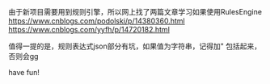 由于新项目需要用到规则引擎，所以网上找了两篇文章学习如果使用RulesEngine
https://www.cnblogs.com/podolski/p/14380360.html
https://www.cnblogs.com/yyfh/p/14720182.html

值得一提的是，规则表达式json部分有坑，如果值为字符串，记得加\" 包括起来，否则会gg

have fun!
